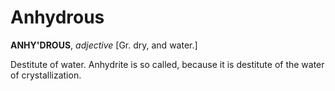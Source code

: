 # Anhydrous

**ANHY'DROUS**, _adjective_ \[Gr. dry, and water.\]

Destitute of water. Anhydrite is so called, because it is destitute of the water of crystallization.